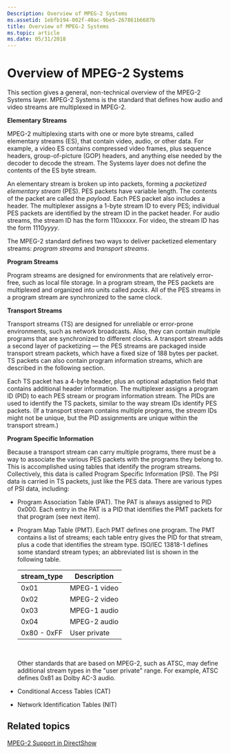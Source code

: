 ```yaml
---
Description: Overview of MPEG-2 Systems
ms.assetid: 1ebfb194-002f-40ac-9be5-267861b6687b
title: Overview of MPEG-2 Systems
ms.topic: article
ms.date: 05/31/2018
---
```


# Overview of MPEG-2 Systems

This section gives a general, non-technical overview of the MPEG-2 Systems layer. MPEG-2 Systems is the standard that defines how audio and video streams are multiplexed in MPEG-2.

**Elementary Streams**

MPEG-2 multiplexing starts with one or more byte streams, called elementary streams (ES), that contain video, audio, or other data. For example, a video ES contains compressed video frames, plus sequence headers, group-of-picture (GOP) headers, and anything else needed by the decoder to decode the stream. The Systems layer does not define the contents of the ES byte stream.

An elementary stream is broken up into packets, forming a *packetized elementary stream* (PES). PES packets have variable length. The contents of the packet are called the *payload*. Each PES packet also includes a header. The multiplexer assigns a 1-byte stream ID to every PES; individual PES packets are identified by the stream ID in the packet header. For audio streams, the stream ID has the form 110*xxxxx*. For video, the stream ID has the form 1110*yyyy*.

The MPEG-2 standard defines two ways to deliver packetized elementary streams: *program streams* and *transport streams*.

**Program Streams**

Program streams are designed for environments that are relatively error-free, such as local file storage. In a program stream, the PES packets are multiplexed and organized into units called *packs*. All of the PES streams in a program stream are synchronized to the same clock.

**Transport Streams**

Transport streams (TS) are designed for unreliable or error-prone environments, such as network broadcasts. Also, they can contain multiple programs that are synchronized to different clocks. A transport stream adds a second layer of packetizing — the PES streams are packaged inside transport stream packets, which have a fixed size of 188 bytes per packet. TS packets can also contain program information streams, which are described in the following section.

Each TS packet has a 4-byte header, plus an optional adaptation field that contains additional header information. The multiplexer assigns a program ID (PID) to each PES stream or program information stream. The PIDs are used to identify the TS packets, similar to the way stream IDs identify PES packets. (If a transport stream contains multiple programs, the *stream* IDs might not be unique, but the PID assignments are unique within the transport stream.)

**Program Specific Information**

Because a transport stream can carry multiple programs, there must be a way to associate the various PES packets with the programs they belong to. This is accomplished using tables that identify the program streams. Collectively, this data is called Program Specific Information (PSI). The PSI data is carried in TS packets, just like the PES data. There are various types of PSI data, including:

-   Program Association Table (PAT). The PAT is always assigned to PID 0x000. Each entry in the PAT is a PID that identifies the PMT packets for that program (see next item).
-   Program Map Table (PMT). Each PMT defines one program. The PMT contains a list of streams; each table entry gives the PID for that stream, plus a code that identifies the stream type. ISO/IEC 13818-1 defines some standard stream types; an abbreviated list is shown in the following table.

    | stream\_type | Description  |
    |--------------|--------------|
    | 0x01         | MPEG-1 video |
    | 0x02         | MPEG-2 video |
    | 0x03         | MPEG-1 audio |
    | 0x04         | MPEG-2 audio |
    | 0x80 - 0xFF  | User private |

    

     

    Other standards that are based on MPEG-2, such as ATSC, may define additional stream types in the "user private" range. For example, ATSC defines 0x81 as Dolby AC-3 audio.

-   Conditional Access Tables (CAT)
-   Network Identification Tables (NIT)

## Related topics

<dl> <dt>

[MPEG-2 Support in DirectShow](mpeg-2-support-in-directshow.md)
</dt> </dl>

 

 



